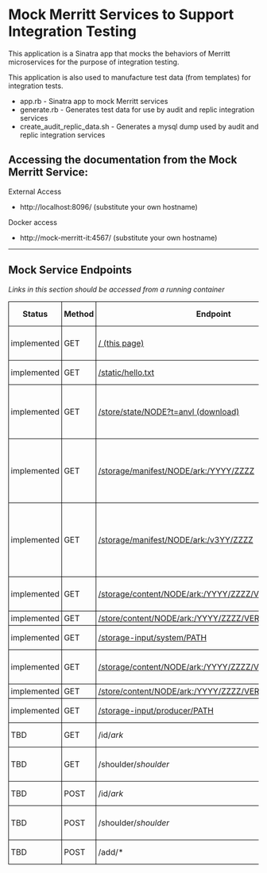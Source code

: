 # Mock Merritt Services to Support Integration Testing

This application is a Sinatra app that mocks the behaviors of Merritt microservices for the purpose of integration testing.

This application is also used to manufacture test data (from templates) for integration tests.

- app.rb - Sinatra app to mock Merritt services
- generate.rb - Generates test data for use by audit and replic integration services
- create_audit_replic_data.sh - Generates a mysql dump used by audit and replic integration services

## Accessing the documentation from the Mock Merritt Service:

External Access
- http://localhost:8096/ (substitute your own hostname)

Docker access
- http://mock-merritt-it:4567/ (substitute your own hostname)

---
## Mock Service Endpoints

_Links in this section should be accessed from a running container_


<style>
td, th {
  border: thin solid black;
  padding: 4px;
}

table {
  border-collapse: collapse;
}
</style>

| Status | Method | Endpoint | Used-by | Source Data | Notes |
| ------ | ------ | -------- | ------- | ----------- | ----- |
| implemented | GET    | [/ (this page)](/.)  | n/a     | [README.md](https://github.com/CDLUC3/merritt-docker/blob/main/mrt-inttest-services/mock-merritt-it/README.md) | Documentation, generated from markdown |
| implemented | GET    | [/static/hello.txt](/static/hello.txt) | n/a | [static/hello.txt](https://github.com/CDLUC3/merritt-docker/blob/main/mrt-inttest-services/mock-merritt-it/static/hello.txt) | Sample static content request |
| implemented | GET    | [/store/state/NODE?t=anvl (download)](/store/state/7777?t=anvl) | inv-it | [data/7777.anvl](https://github.com/CDLUC3/merritt-docker/blob/main/mrt-inttest-services/mock-merritt-it/data/7777.anvl)| Storage Node Metadata - used to populate the inv_nodes table |
| implemented | GET    | [/storage/manifest/NODE/ark:/YYYY/ZZZZ](/storage/manifest/7777/ark%3A%2F1111%2F2222) | inv-it | [data/manifest](https://github.com/CDLUC3/merritt-docker/blob/main/mrt-inttest-services/mock-merritt-it/data/manifest) | Generate storage manifest for ark, source file is a mustache template |
| implemented | GET    | [/storage/manifest/NODE/ark:/v3YY/ZZZZ](/storage/manifest/7777/ark%3A%2Fv311%2F2222) | inv-it | [data/manifest](https://github.com/CDLUC3/merritt-docker/blob/main/mrt-inttest-services/mock-merritt-it/data/manifest) | Generate multiversion storage manifest for ark.. returned when ark starts with "v3" |
| implemented | GET    | [/storage/content/NODE/ark:/YYYY/ZZZZ/VER/system/PATH](/storage/content/7777/ark%3A%2F1111%2F2222/1/system/mrt-erc.txt) | inv-it | [data/system/mrt-erc.txt](https://github.com/CDLUC3/merritt-docker/blob/main/mrt-inttest-services/mock-merritt-it/data/system/mrt-erc.txt) | Retrieve sample system file |
| implemented | GET    | [/store/content/NODE/ark:/YYYY/ZZZZ/VER/system/PATH](/store/content/7777/ark%3A%2F1111%2F2222/1/system/mrt-erc.txt) | ??? | ^^ | ^^ |
| implemented | GET    | [/storage-input/system/PATH](/storage-input/system/mrt-erc.txt) | store-it | ^^ | ^^ |
| implemented | GET    | [/storage/content/NODE/ark:/YYYY/ZZZZ/VER/producer/PATH](/storage/content/7777/ark%3A%2F1111%2F2222/1/producer/hello.txt) | inv-it | [data/producer/hello.txt](https://github.com/CDLUC3/merritt-docker/blob/main/mrt-inttest-services/mock-merritt-it/data/producer/hello.txt) | Retrieve sample producer file |
| implemented | GET    | [/store/content/NODE/ark:/YYYY/ZZZZ/VER/producer/PATH](/store/content/7777/ark%3A%2F1111%2F2222/1/producer/hello.txt) | ??? |  ^^ | ^^ |
| implemented | GET    | [/storage-input/producer/PATH](/storage-input/producer/hello.txt) | store-it | ^^ | ^^ |
| TBD | GET    | /id/*ark* | ??? | | Mock ezid retrieval |
| TBD | GET    | /shoulder/*shoulder* | ??? | | Mock ezid shoulder retrieval |
| TBD | POST   | /id/*ark* | ingest-it | | Mock data update for ark |
| TBD | POST   | /shoulder/*shoulder* | ingest-it | | Mock ark creation for a given shoulder |
| TBD | POST   | /add/* | ingest-it | | Mock storage add|
